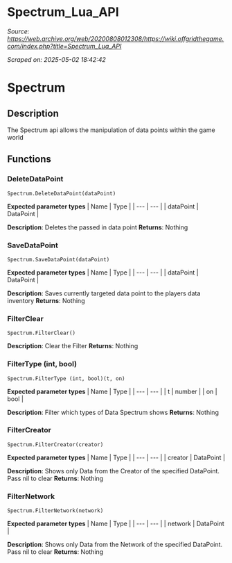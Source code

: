 # Spectrum_Lua_API

*Source: https://web.archive.org/web/20200808012308/https://wiki.offgridthegame.com/index.php?title=Spectrum_Lua_API*

*Scraped on: 2025-05-02 18:42:42*

# Spectrum
## Description
The Spectrum api allows the manipulation of data points within the game world
## Functions
### DeleteDataPoint
```
Spectrum.DeleteDataPoint(dataPoint)
```
**Expected parameter types**
| Name | Type |
| --- | --- |
| dataPoint | DataPoint |

**Description**: Deletes the passed in data point
**Returns**: Nothing
### SaveDataPoint
```
Spectrum.SaveDataPoint(dataPoint)
```
**Expected parameter types**
| Name | Type |
| --- | --- |
| dataPoint | DataPoint |

**Description**: Saves currently targeted data point to the players data inventory
**Returns**: Nothing
### FilterClear
```
Spectrum.FilterClear()
```

**Description**: Clear the Filter
**Returns**: Nothing
### FilterType (int, bool)
```
Spectrum.FilterType (int, bool)(t, on)
```
**Expected parameter types**
| Name | Type |
| --- | --- |
| t | number |
| on | bool |

**Description**: Filter which types of Data Spectrum shows
**Returns**: Nothing
### FilterCreator
```
Spectrum.FilterCreator(creator)
```
**Expected parameter types**
| Name | Type |
| --- | --- |
| creator | DataPoint |

**Description**: Shows only Data from the Creator of the specified DataPoint. Pass nil to clear
**Returns**: Nothing
### FilterNetwork
```
Spectrum.FilterNetwork(network)
```
**Expected parameter types**
| Name | Type |
| --- | --- |
| network | DataPoint |

**Description**: Shows only Data from the Network of the specified DataPoint. Pass nil to clear
**Returns**: Nothing
